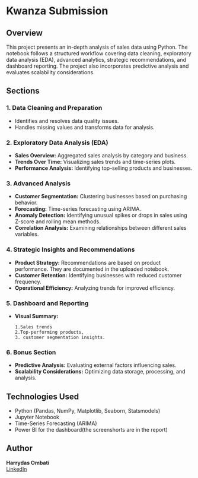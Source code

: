# Kwanza Submission

## Overview
This project presents an in-depth analysis of sales data using Python. The notebook follows a structured workflow covering data cleaning, exploratory data analysis (EDA), advanced analytics, strategic recommendations, and dashboard reporting. The project also incorporates predictive analysis and evaluates scalability considerations.

## Sections
### 1. Data Cleaning and Preparation
- Identifies and resolves data quality issues.
- Handles missing values and transforms data for analysis.

### 2. Exploratory Data Analysis (EDA)
- **Sales Overview:**
    Aggregated sales analysis by category and business.
- **Trends Over Time:**
    Visualizing sales trends and time-series plots.
- **Performance Analysis:**
    Identifying top-selling products and businesses.

### 3. Advanced Analysis
- **Customer Segmentation:** Clustering businesses based on purchasing behavior.
- **Forecasting:** Time-series forecasting using ARIMA.
- **Anomaly Detection:** Identifying unusual spikes or drops in sales using Z-score and rolling mean methods.
- **Correlation Analysis:** Examining relationships between different sales variables.

### 4. Strategic Insights and Recommendations
- **Product Strategy:** Recommendations are based on product performance. They are documented in the uploaded notebook.
- **Customer Retention:** Identifying businesses with reduced customer frequency.
- **Operational Efficiency:** Analyzing trends for improved efficiency.

### 5. Dashboard and Reporting
- **Visual Summary:**
  
      1.Sales trends
      2.Top-performing products,
      3. customer segmentation insights.

### 6. Bonus Section
- **Predictive Analysis:** Evaluating external factors influencing sales.
- **Scalability Considerations:** Optimizing data storage, processing, and analysis.

## Technologies Used
- Python (Pandas, NumPy, Matplotlib, Seaborn, Statsmodels)
- Jupyter Notebook
- Time-Series Forecasting (ARIMA)
- Power BI for the dashboard(the screenshorts are in the report)


## Author
**Harrydas Ombati**  
[LinkedIn](www.linkedin.com/in/harrydas-ombati)


